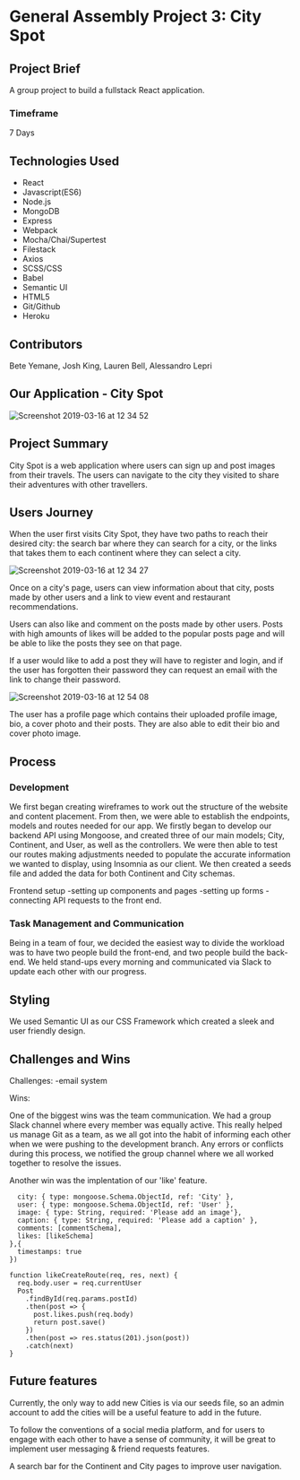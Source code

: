
# General Assembly Project 3: City Spot

## Project Brief

A group project to build a fullstack React application.

### Timeframe

7 Days

## Technologies Used
* React
* Javascript(ES6)
* Node.js
* MongoDB
* Express
* Webpack
* Mocha/Chai/Supertest
* Filestack
* Axios
* SCSS/CSS
* Babel
* Semantic UI
* HTML5
* Git/Github
* Heroku

## Contributors

Bete Yemane, Josh King, Lauren Bell, Alessandro Lepri

## Our Application - City Spot

![Screenshot 2019-03-16 at 12 34 52](https://user-images.githubusercontent.com/44004811/54475500-d18ad700-47e9-11e9-8997-b206c1586b30.png)

## Project Summary

City Spot is a web application where users can sign up and post images from their travels. The users can navigate to the city they visited to share their adventures with other travellers.

## Users Journey

When the user first visits City Spot, they have two paths to reach their desired city: the search bar where they can search for a city, or the links that takes them to each continent where they can select a city.

![Screenshot 2019-03-16 at 12 34 27](https://user-images.githubusercontent.com/44004811/54475406-e7e46300-47e8-11e9-87c3-6099e41a5c8e.png)

Once on a city's page, users can view information about that city, posts made by other users and a link to view event and restaurant recommendations.

Users can also like and comment on the posts made by other users. Posts with high amounts of likes will be added to the popular posts page and will be able to like the posts they see on that page.

If a user would like to add a post they will have to register and login, and if the user has forgotten their password they can request an email with the link to change their password.

![Screenshot 2019-03-16 at 12 54 08](https://user-images.githubusercontent.com/44004811/54475586-af458900-47ea-11e9-8524-854cdcbe9512.png)

The user has a profile page which contains their uploaded profile image, bio, a cover photo and their posts. They are also able to edit their bio and cover photo image.

## Process

### Development

We first began creating wireframes to work out the structure of the website and content placement. From then, we were able to establish the endpoints, models and routes needed for our app. We firstly began to develop our backend API using Mongoose, and created three of our main models; City, Continent, and User, as well as the controllers. We were then able to test our routes making adjustments needed to populate the accurate information we wanted to display, using Insomnia as our client. We then created a seeds file and added the data for both Continent and City schemas. 

Frontend setup
-setting up components and pages
-setting up forms
-connecting API requests to the front end.

### Task Management and Communication

Being in a team of four, we decided the easiest way to divide the workload was to have two people build the front-end, and two people build the back-end. We held stand-ups every morning and communicated via Slack to update each other with our progress.

## Styling

We used Semantic UI as our CSS Framework which created a sleek and user friendly design. 

## Challenges and Wins
Challenges:
-email system

Wins:

One of the biggest wins was the team communication. We had a group Slack channel where every member was equally active. This really helped us manage Git as a team, as we all got into the habit of informing each other when we were pushing to the development branch. Any errors or conflicts during this process, we notified the group channel where we all worked together to resolve the issues.

Another win was the implentation of our 'like' feature.

```const postSchema = new mongoose.Schema({
  city: { type: mongoose.Schema.ObjectId, ref: 'City' },
  user: { type: mongoose.Schema.ObjectId, ref: 'User' },
  image: { type: String, required: 'Please add an image'},
  caption: { type: String, required: 'Please add a caption' },
  comments: [commentSchema],
  likes: [likeSchema]
},{
  timestamps: true
})
```
```
function likeCreateRoute(req, res, next) {
  req.body.user = req.currentUser
  Post
    .findById(req.params.postId)
    .then(post => {
      post.likes.push(req.body)
      return post.save()
    })
    .then(post => res.status(201).json(post))
    .catch(next)
}
```

## Future features

Currently, the only way to add new Cities is via our seeds file, so an admin account to add the cities will be a useful feature to add in the future.

To follow the conventions of a social media platform, and for users to engage with each other to have a sense of community, it will be great to implement user messaging & friend requests features.

A search bar for the Continent and City pages to improve user navigation.

